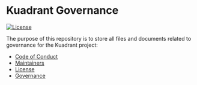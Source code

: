 
# Kuadrant Governance

[![License](https://img.shields.io/badge/license-Apache--2.0-blue.svg)](http://www.apache.org/licenses/LICENSE-2.0)

The purpose of this repository is to store all files and documents related to governance for the Kuadrant project:

* [Code of Conduct](./CODE_OF_CONDUCT.md)
* [Maintainers](./MAINTAINERS.md)
* [License](./LICENSE)
* [Governance](./GOVERNANCE.md)
